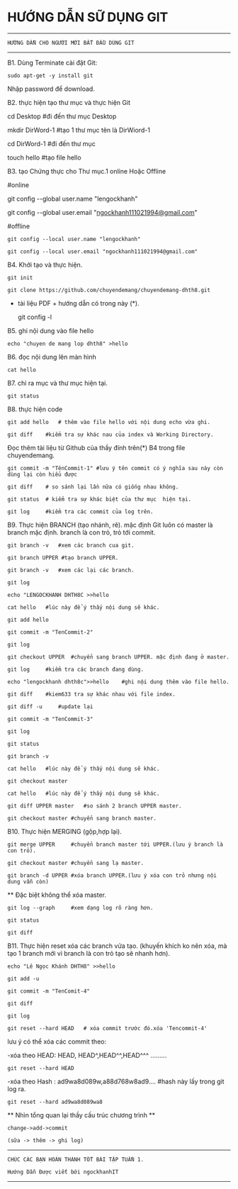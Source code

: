 # HƯỚNG DẪN SỮ DỤNG GIT




-------------------------------------------------
	HƯỚNG DẪN CHO NGƯỜI MỚI BẮT ĐẦU DÙNG GIT
-------------------------------------------------

B1. Dùng Terminate cài đặt Git: 

	sudo apt-get -y install git
	
Nhập password để download.

B2. thực hiện tạo thư mục và thực hiện Git

cd Desktop   #đi đến thư mục Desktop

mkdir DirWord-1  #tạo 1 thư mục tên là DirWiord-1

cd DirWord-1    #đi đến thư mục

touch hello     #tạo file hello

B3. tạo Chứng thực cho Thư mục.1 online Hoặc Offline

#online

git config --global user.name "lengockhanh"

git config --global user.email "ngockhanh111021994@gmail.com"

#offline

	git config --local user.name "lengockhanh"
	
	git config --local user.email "ngockhanh111021994@gmail.com"
	
B4. Khởi tạo và thực hiện.

	git init
	
	git clone https://github.com/chuyendemang/chuyendemang-dhth8.git 
	
* tài liệu PDF + hướng dẫn có trong này (*).
	
	git config -l
	
B5. ghi nội dung vào file hello

	echo "chuyen de mang lop dhth8" >hello
	
B6. đọc nội dung lên màn hình

	cat hello
	
B7. chỉ ra mục và thư mục hiện tại.

	git status
	
B8. thực hiện code

	git add hello   # thêm vào file hello với nội dung echo vừa ghi.
	
	git diff 	#kiểm tra sự khác nau của index và Working Directory.
	
Đọc thêm tài liệu từ Github của thầy đính trên(*) B4 trong file chuyendemang.

	git commit -m "TênCommit-1"	#lưu ý tên commit có ý nghĩa sau này còn dùng lại còn hiểu được
	
	git diff 	# so sánh lại lần nữa có giống nhau không.
	
	git status 	# kiểm tra sự khác biệt của thư mục  hiện tại.
	
	git log		#kiểm tra các commit của log trên.
	
B9. Thực hiện BRANCH (tạo nhánh, rẽ). mặc định Git luôn có master là branch mặc định.
branch là con trỏ, trỏ tới commit.

	git branch -v	#xem các branch cua git.
	
	git branch UPPER #tạo branch UPPER.
	
	git branch -v	#xem các lại các branch.
	
	git log	
	
	echo "LENGOCKHANH DHTH8C >>hello
	
	cat hello	#lúc này để ý thấy nội dung sẽ khác.
	
	git add hello
	
	git commit -m "TenCommit-2"
	
	git log	
	
	git checkout UPPER 	#chuyển sang branch UPPER. mặc định đang ở master.
	
	git log		#kiểm tra các branch đang dùng.	
	
	echo "lengockhanh dhth8c">>hello	#ghi nội dung thêm vào file hello.
	
	git diff	#kiem633 tra sự khác nhau với file index.
	
	git diff -u 	#update lại
	
	git commit -m "TenCommit-3"
	
	git log		
	
	git status
	
	git branch -v
	
	cat hello	#lúc này để ý thấy nội dung sẽ khác.
	
	git checkout master
	
	cat hello	#lúc này để ý thấy nội dung sẽ khác.
	
	git diff UPPER master 	#so sánh 2 branch UPPER master.
	
	git checkout master	#chuyển sang branch master.
	
B10. Thực hiện MERGING (gộp,hợp lại).

	git merge UPPER		#chuyển branch master tới UPPER.(lưu ý branch là con trỏ).
	
	git checkout master	#chuyển sang lạ master.	
	
	git branch -d UPPER	#xóa branch UPPER.(lưu ý xóa con trỏ nhưng nội dung vẫn còn)
	
** Đặc biệt không thể xóa master.

	git log --graph		#xem dạng log rõ ràng hơn.
	
	git status	
	
	git diff
	
B11. Thực hiện reset xóa các branch vửa tạo.
(khuyến khích ko nên xóa, mà tạo 1 branch mới vì branch là con trỏ tạo sẽ nhanh hơn).

	echo "Lê Ngọc Khánh DHTH8" >>hello
	
	git add -u
	
	git commit -m "TenComit-4"
	
	git diff
	
	git log
	
	git reset --hard HEAD	# xóa commit trước đó.xóa 'Tencommit-4'
	
lưu ý có thể xóa các commit theo: 

-xóa theo HEAD:	HEAD, HEAD^,HEAD^^,HEAD^^^ ......... 

	git reset --hard HEAD
	
-xóa theo Hash : ad9wa8d089w,a88d768w8ad9.... #hash này lấy trong git log ra.

	git reset --hard ad9wa8d089wa8
	

** Nhìn tổng quan lại thầy cấu trúc chương trình **

	change->add->commit
	
	(sữa -> thêm -> ghi log)

------------------------------------------------------
	CHÚC CÁC BẠN HOÀN THÀNH TỐT BÀI TẬP TUẦN 1.
	
	Hướng Dẫn Được viết bới ngockhanhIT
------------------------------------------------------



 








 







